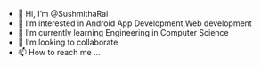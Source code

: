 - 👋 Hi, I’m @SushmithaRai
- 👀 I’m interested in Android App Development,Web development
- 🌱 I’m currently learning Engineering in Computer Science
- 💞️ I’m looking to collaborate 
- 📫 How to reach me ...

<!---
SushmithaRai/SushmithaRai is a ✨ special ✨ repository because its `README.md` (this file) appears on your GitHub profile.
You can click the Preview link to take a look at your changes.
--->
